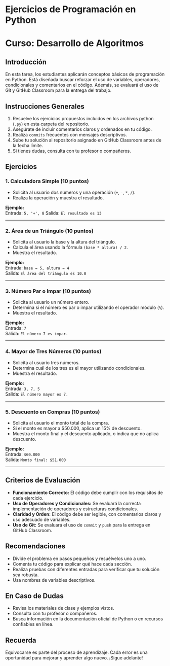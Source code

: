 # Ejercicios de Programación en Python
# Curso: Desarrollo de Algoritmos

## Introducción  
En esta tarea, los estudiantes aplicarán conceptos básicos de programación en Python. Está diseñada buscar reforzar el uso de variables, operadores, condicionales y comentarios en el código. Además, se evaluará el uso de Git y GitHub Classroom para la entrega del trabajo.  

## Instrucciones Generales  
1. Resuelve los ejercicios propuestos incluidos en los archivos python (`.py`) en esta carpeta del repositorio.
2. Asegúrate de incluir comentarios claros y ordenados en tu código.  
3. Realiza `commits` frecuentes con mensajes descriptivos.  
4. Sube tu solución al repositorio asignado en GitHub Classroom antes de la fecha límite.  
5. Si tienes dudas, consulta con tu profesor o compañeros.  

## Ejercicios  

### 1. Calculadora Simple (10 puntos)  
- Solicita al usuario dos números y una operación (`+`, `-`, `*`, `/`).  
- Realiza la operación y muestra el resultado.

**Ejemplo:**  
Entrada: `5, '+', 8`
Salida: `El resultado es 13`

---

### 2. Área de un Triángulo (10 puntos)  
- Solicita al usuario la base y la altura del triángulo.  
- Calcula el área usando la fórmula `(base * altura) / 2`.  
- Muestra el resultado.  

**Ejemplo:**  
Entrada: `base = 5, altura = 4`  
Salida: `El área del triángulo es 10.0`

---

### 3. Número Par o Impar (10 puntos)  
- Solicita al usuario un número entero.  
- Determina si el número es par o impar utilizando el operador módulo (`%`).  
- Muestra el resultado.  

**Ejemplo:**  
Entrada: `7`  
Salida: `El número 7 es impar.`  

---

### 4. Mayor de Tres Números (10 puntos)  
- Solicita al usuario tres números.  
- Determina cuál de los tres es el mayor utilizando condicionales.  
- Muestra el resultado.  

**Ejemplo:**  
Entrada: `3, 7, 5`  
Salida: `El número mayor es 7.`  

---

### 5. Descuento en Compras (10 puntos)  
- Solicita al usuario el monto total de la compra.  
- Si el monto es mayor a $50.000, aplica un 15% de descuento.  
- Muestra el monto final y el descuento aplicado, o indica que no aplica descuento.  

**Ejemplo:**  
Entrada: `$60.000`  
Salida:  `Monto final: $51.000 ` 


---

## Criterios de Evaluación  
- **Funcionamiento Correcto:** El código debe cumplir con los requisitos de cada ejercicio.  
- **Uso de Operadores y Condicionales:** Se evaluará la correcta implementación de operadores y estructuras condicionales.  
- **Claridad y Orden:** El código debe ser legible, con comentarios claros y uso adecuado de variables.  
- **Uso de Git:** Se evaluará el uso de `commit` y `push` para la entrega en GitHub Classroom.  

## Recomendaciones  
- Divide el problema en pasos pequeños y resuélvelos uno a uno.  
- Comenta tu código para explicar qué hace cada sección.  
- Realiza pruebas con diferentes entradas para verificar que tu solución sea robusta.  
- Usa nombres de variables descriptivos.  

## En Caso de Dudas  
- Revisa los materiales de clase y ejemplos vistos.  
- Consulta con tu profesor o compañeros.  
- Busca información en la documentación oficial de Python o en recursos confiables en línea.  

## Recuerda  
Equivocarse es parte del proceso de aprendizaje. Cada error es una oportunidad para mejorar y aprender algo nuevo. ¡Sigue adelante!  